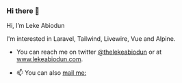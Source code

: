 ### Hi there 👋

Hi, I’m Leke Abiodun

I'm interested in Laravel, Tailwind, Livewire, Vue and Alpine.

- You can reach me on twitter [@thelekeabiodun](https://twitter.com/thelekeabiodun) or at www.lekeabiodun.com.

- 📫 You can also [mail me:](mailto:lekepeterabiodun@gmail.com)

